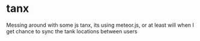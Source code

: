 tanx
====

Messing around with some js tanx, its using meteor.js, or at least will when I get chance to sync the tank locations between users
